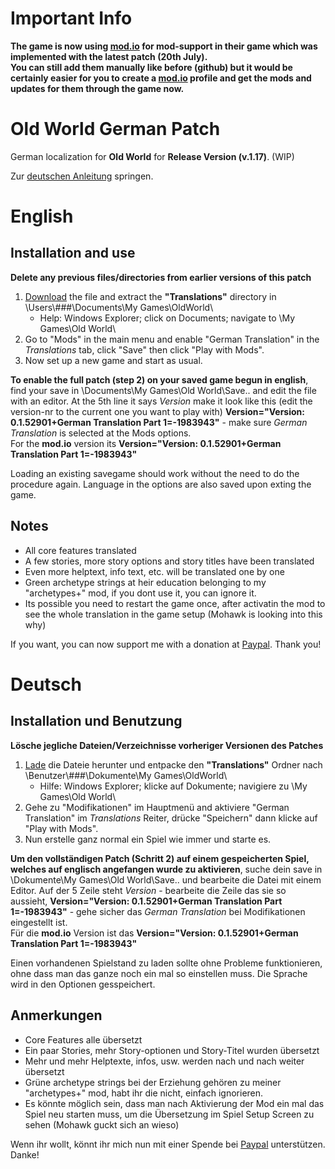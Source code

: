 # Important Info
**The game is now using [mod.io](https://oldworld.mod.io/) for mod-support in their game which was implemented with the latest patch (20th July).<br>
You can still add them manually like before (github) but it would be certainly easier for you to create a [mod.io](https://oldworld.mod.io/) profile and get the mods and updates for them through the game now.**

# Old World German Patch
German localization for **Old World** for **Release Version (v.1.17)**. (WIP)

Zur [deutschen Anleitung](https://github.com/ShadowDuke/OW_GermanPatch#deutsch) springen.

# English
## Installation and use

**Delete any previous files/directories from earlier versions of this patch**
1. [Download](https://github.com/ShadowDuke/OW_GermanPatch/archive/master.zip) the file and extract the **"Translations"** directory in \Users\\###\Documents\My Games\OldWorld\
   - Help: Windows Explorer; click on Documents; navigate to \My Games\Old World\
2. Go to "Mods" in the main menu and enable "German Translation" in the *Translations* tab, click "Save" then click "Play with Mods".
3. Now set up a new game and start as usual.

**To enable the full patch (step 2) on your saved game begun in english**, find your save in \Documents\My Games\Old World\Save\.. and edit the file with an editor.
At the 5th line it says *Version* make it look like this (edit the version-nr to the current one you want to play with) **Version="Version: 0.1.52901+German Translation Part 1=-1983943"** - make sure *German Translation* is selected at the Mods options.<br>
For the **mod.io** version its **Version="Version: 0.1.52901+German Translation Part 1=-1983943"**

Loading an existing savegame should work without the need to do the procedure again. Language in the options are also saved upon exting the game.

## Notes

- All core features translated
- A few stories, more story options and story titles have been translated
- Even more helptext, info text, etc. will be translated one by one
- Green archetype strings at heir education belonging to my "archetypes+" mod, if you dont use it, you can ignore it.
- Its possible you need to restart the game once, after activatin the mod to see the whole translation in the game setup (Mohawk is looking into this why)

If you want, you can now support me with a donation at [Paypal](https://www.paypal.com/cgi-bin/webscr?cmd=_s-xclick&hosted_button_id=5X8TNX5DN2G5C&source=url). Thank you!

# Deutsch
## Installation und Benutzung

**Lösche jegliche Dateien/Verzeichnisse vorheriger Versionen des Patches**
1. [Lade](https://github.com/ShadowDuke/OW_GermanPatch/archive/master.zip) die Dateie herunter und entpacke den **"Translations"** Ordner nach \Benutzer\\###\Dokumente\My Games\OldWorld\
   - Hilfe: Windows Explorer; klicke auf Dokumente; navigiere zu \My Games\Old World\
2. Gehe zu "Modifikationen" im Hauptmenü and aktiviere "German Translation" im *Translations* Reiter, drücke "Speichern" dann klicke auf "Play with Mods".
3. Nun erstelle ganz normal ein Spiel wie immer und starte es.

**Um den vollständigen Patch (Schritt 2) auf einem gespeicherten Spiel, welches auf englisch angefangen wurde zu aktivieren**, suche dein save in \Dokumente\My Games\Old World\Save\.. und bearbeite die Datei mit einem Editor.
Auf der 5 Zeile steht *Version* - bearbeite die Zeile das sie so aussieht, **Version="Version: 0.1.52901+German Translation Part 1=-1983943"** - gehe sicher das *German Translation* bei Modifikationen eingestellt ist.<br>
Für die **mod.io** Version ist das **Version="Version: 0.1.52901+German Translation Part 1=-1983943"**

Einen vorhandenen Spielstand zu laden sollte ohne Probleme funktionieren, ohne dass man das ganze noch ein mal so einstellen muss. Die Sprache wird in den Optionen gesspeichert.

## Anmerkungen

- Core Features alle übersetzt
- Ein paar Stories, mehr Story-optionen und Story-Titel wurden übersetzt
- Mehr und mehr Helptexte, infos, usw. werden nach und nach weiter übersetzt
- Grüne archetype strings bei der Erziehung gehören zu meiner "archetypes+" mod, habt ihr die nicht, einfach ignorieren.
- Es könnte möglich sein, dass man nach Aktivierung der Mod ein mal das Spiel neu starten muss, um die Übersetzung im Spiel Setup Screen zu sehen (Mohawk guckt sich an wieso)

Wenn ihr wollt, könnt ihr mich nun mit einer Spende bei [Paypal](https://www.paypal.com/cgi-bin/webscr?cmd=_s-xclick&hosted_button_id=5X8TNX5DN2G5C&source=url) unterstützen. Danke!
